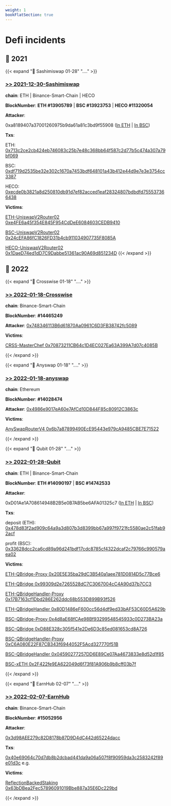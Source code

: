 ```yaml
---
weight: 1
bookFlatSection: true
---
```


# Defi incidents

## 📜 **2021** 

{{< expand "🧛 Sashimiswap 01-28" "...." >}}
### [**>> 2021-12-30-Sashimiswap**](./2021-12-30-sashimiswap)

**chain**: ETH | Binance-Smart-Chain | HECO

**BlockNumber**:  **ETH #13905789** | **BSC #13923753** | **HECO #11320054**

**Attacker**:

0xa8189407a37001260975b9da61a81c3bd9f55908 ([In ETH](https://etherscan.io/address/0xa8189407a37001260975b9da61a81c3bd9f55908) | [In BSC](https://bscscan.com/address/0xa8189407a37001260975b9da61a81c3bd9f55908))

**Txs**:

ETH: [0x713c2ce2cb424eb746083c25b7e48c368bb64f587c2d77b5c474a307a79bf069](https://etherscan.io/tx/0x713c2ce2cb424eb746083c25b7e48c368bb64f587c2d77b5c474a307a79bf069)

BSC: [0xdf719d2535be32e302c1670a7453bdf648101a43b412e44d9e7e3e3754cc3387](https://bscscan.com/tx/0xdf719d2535be32e302c1670a7453bdf648101a43b412e44d9e7e3e3754cc3387)

HECO: [0xecde0b3821a8d250810db91d7ef82acced1eaf28324807bdbdfd755537366438](https://hecoinfo.com/tx/0xecde0b3821a8d250810db91d7ef82acced1eaf28324807bdbdfd755537366438)

**Victims**:

[ETH-UniswapV2Router02 0xe4FE6a45f354E845F954CdDeE6084603CEDB9410](https://etherscan.io/address/0xe4fe6a45f354e845f954cddee6084603cedb9410#code)

[BSC-UniswapV2Router02 0x24cEFA86fC1826FD31b4cb911034907735F8085A](https://bscscan.com/address/0x24cefa86fc1826fd31b4cb911034907735f8085a#code)

[HECO-UniswapV2Router02 0x1DaeD74ed1dD7C9Dabbe51361ac90A69d851234D](https://hecoinfo.com/address/0x1daed74ed1dd7c9dabbe51361ac90a69d851234d#code)
{{< /expand >}}

## 📜 **2022**

{{< expand "🧛 Crosswise 01-18" "...." >}}
### [**>> 2022-01-18-Crosswise**](./2022-01-18-crosswise)

**chain**: Binance-Smart-Chain

**BlockNumber**:  **#14465249**

**Attacker**:  [0x748346113B6d61870Aa0961C6D3FB38742fc5089](https://bscscan.com/address/0x748346113b6d61870aa0961c6d3fb38742fc5089)

**Victims**:  
 
[CRSS-MasterChef 0x70873211CB64c1D4EC027Ea63A399A7d07c4085B](https://bscscan.com/address/0x70873211cb64c1d4ec027ea63a399a7d07c4085b#code)

{{< /expand >}}

{{< expand "🧛 Anyswap 01-18" "...." >}}
### [**>> 2022-01-18-anyswap**](./2022-01-18-anyswap)

**chain**: Ethereum

**BlockNumber**:  **#14028474**

**Attacker**:  [0x4986e9017eA60e7AfCd10D844F85c80912C3863c](https://etherscan.io/address/0x4986e9017eA60e7AfCd10D844F85c80912C3863c)

**Victims**:  
 
[AnySwapRouterV4 0x6b7a87899490EcE95443e979cA9485CBE7E71522](https://etherscan.io/address/0x6b7a87899490ece95443e979ca9485cbe7e71522#code)

{{< /expand >}}

{{< expand "🧛 Qubit 01-28" "...." >}}
### [**>> 2022-01-28-Qubit**](./2022-01-28-qubit)

**chain**: ETH | Binance-Smart-Chain


**BlockNumber**:  **ETH #14090197** | **BSC #14742533**

**Attacker**:

0xD01Ae1A708614948B2B5e0B7AB5be6AFA01325c7 ([In ETH](https://etherscan.io/address/0xd01ae1a708614948b2b5e0b7ab5be6afa01325c7) | [In BSC](https://bscscan.com/address/0xd01ae1a708614948b2b5e0b7ab5be6afa01325c7))

**Txs**:

deposit (ETH): [0x478d83f2ad909c64a9a3d807b3d8399bb67a997f9721fc5580ae2c51fab92acf](https://etherscan.io/tx/0x478d83f2ad909c64a9a3d807b3d8399bb67a997f9721fc5580ae2c51fab92acf)

profit (BSC): [0x33628dcc2ca6cd89a96d241bdf17cdc8785cf4322dcaf2c79766c990579aea02](https://bscscan.com/tx/0x33628dcc2ca6cd89a96d241bdf17cdc8785cf4322dcaf2c79766c990579aea02)

**Victims**:

[ETH-QBridge-Proxy 0x20E5E35ba29dC3B540a1aee781D0814D5c77Bce6](https://etherscan.io/address/0x20e5e35ba29dc3b540a1aee781d0814d5c77bce6#code)

[ETH-QBridge 0x99309d2e7265528dC7C3067004cC4A90d37b7CC3](https://etherscan.io/address/0x99309d2e7265528dc7c3067004cc4a90d37b7cc3#code)

[ETH-QBridgeHandler-Proxy 0x17B7163cf1Dbd286E262ddc68b553D899B93f526](https://etherscan.io/address/0x17b7163cf1dbd286e262ddc68b553d899b93f526#code)

[ETH-QBridgeHandler 0x80D1486eF600cc56d4df9ed33bAF53C60D5A629b](https://etherscan.io/address/0x80d1486ef600cc56d4df9ed33baf53c60d5a629b#code)

[BSC-QBridge-Proxy 0x4d8aE68fCAe98Bf93299548545933c0D273BA23a](https://bscscan.com/address/0x4d8ae68fcae98bf93299548545933c0d273ba23a#code)

[BSC-QBridge 0xD88E328c305f541e2De6D3c85ed081653cd8A726](https://bscscan.com/address/0xd88e328c305f541e2de6d3c85ed081653cd8a726#code)

[BSC-QBridgeHandler-Proxy 0xC6A080E22F87CB343f6944052F5Acd327770f51B](https://bscscan.com/address/0xc6a080e22f87cb343f6944052f5acd327770f51b#code)

[BSC-QBridgeHandler 0x04590277257DD6E89Ce07Aa4673833e8d52d1f85](https://bscscan.com/address/0x04590277257dd6e89ce07aa4673833e8d52d1f85#code)

[BSC-xETH 0x2F422fe9EA622049d6f73f81A906b9b8cff03b7f](https://bscscan.com/address/0x2F422fe9EA622049d6f73f81A906b9b8cff03b7f#readProxyContract)

{{< /expand >}}



{{< expand "🧛 EarnHub 02-07" "...." >}}
### [**>> 2022-02-07-EarnHub**](./2022-02-07-earnhub)

**chain**: Binance-Smart-Chain

**BlockNumber**:  **#15052956**

**Attacker**:

[0x3d98AEE279c82D8178b87D9D4dC442d65224dacc](https://bscscan.com/address/0x3d98aee279c82d8178b87d9d4dc442d65224dacc)

**Txs**:

[0x40e69064c70d7db8b2dcbad441da9a06a507f8f90959da3c2583242f89e01d3c](https://bscscan.com/tx/0x40e69064c70d7db8b2dcbad441da9a06a507f8f90959da3c2583242f89e01d3c) e.g.

**Victims**:

[ReflectionBackedStaking 0x63bDBea2Fec57896091019Bbe887a35E6Dc229bd](https://bscscan.com/address/0x63bdbea2fec57896091019bbe887a35e6dc229bd#code)

{{< /expand >}}